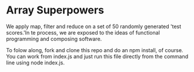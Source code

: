 # Array Superpowers

We apply map, filter and reduce on a set of 50 randomly generated 'test scores.'In te process, we are exposed to the ideas of functional programming and composing software.

To folow along, fork and clone this repo and do an npm install, of course. You can work from index.js and just run this file directly from the command line using node index.js.
